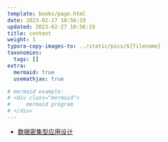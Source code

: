 ```yaml
---
template: books/page.html
date: 2023-02-27 10:56:19
updated: 2023-02-27 10:56:19
title: content
weight: 1
typora-copy-images-to: ../static/pics/${filename}
taxonomies:
  tags: []
extra:
  mermaid: true
  usemathjax: true

# mermaid example: 
# <div class="mermaid">
#     mermaid program
# </div>
---
```


- [数据密集型应用设计](https://wendajiang.github.io/DesigningDataIntensiveApplications/)
